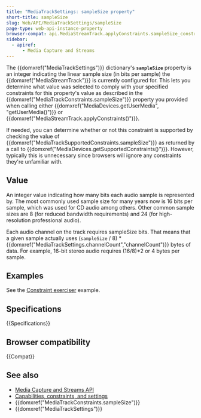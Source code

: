 ```yaml
---
title: "MediaTrackSettings: sampleSize property"
short-title: sampleSize
slug: Web/API/MediaTrackSettings/sampleSize
page-type: web-api-instance-property
browser-compat: api.MediaStreamTrack.applyConstraints.sampleSize_constraint
sidebar:
  - apiref:
      - Media Capture and Streams
---
```


The {{domxref("MediaTrackSettings")}} dictionary's
**`sampleSize`** property is an integer indicating the linear
sample size (in bits per sample) the {{domxref("MediaStreamTrack")}} is currently
configured for. This lets you determine what value was selected to comply with your
specified constraints for this property's value as described in the
{{domxref("MediaTrackConstraints.sampleSize")}} property you provided when calling
either {{domxref("MediaDevices.getUserMedia", "getUserMedia()")}} or
{{domxref("MediaStreamTrack.applyConstraints()")}}.

If needed, you can determine whether or not this constraint is supported by checking
the value of {{domxref("MediaTrackSupportedConstraints.sampleSize")}} as returned by a
call to {{domxref("MediaDevices.getSupportedConstraints()")}}. However, typically this
is unnecessary since browsers will ignore any constraints they're unfamiliar with.

## Value

An integer value indicating how many bits each audio sample is represented by. The most
commonly used sample size for many years now is 16 bits per sample, which was used for
CD audio among others. Other common sample sizes are 8 (for reduced bandwidth
requirements) and 24 (for high-resolution professional audio).

Each audio channel on the track requires sampleSize bits.
That means that a given sample actually uses (`sampleSize` / 8) \* {{domxref("MediaTrackSettings.channelCount","channelCount")}} bytes of data.
For example, 16-bit stereo audio requires (16/8)\*2 or 4 bytes per sample.

## Examples

See the [Constraint exerciser](/en-US/docs/Web/API/Media_Capture_and_Streams_API/Constraints#example_constraint_exerciser) example.

## Specifications

{{Specifications}}

## Browser compatibility

{{Compat}}

## See also

- [Media Capture and Streams API](/en-US/docs/Web/API/Media_Capture_and_Streams_API)
- [Capabilities, constraints, and settings](/en-US/docs/Web/API/Media_Capture_and_Streams_API/Constraints)
- {{domxref("MediaTrackConstraints.sampleSize")}}
- {{domxref("MediaTrackSettings")}}
